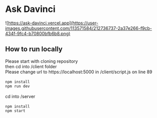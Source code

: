 # Ask Davinci

![https://ask-davinci.vercel.app](https://user-images.githubusercontent.com/113571584/212736737-2a37e266-f9cb-434f-9fc4-b70800bfb6b8.png)

## How to run locally

Please start with cloning repository <br>
then cd into /client folder <br>
Please change url to https://localhost:5000 in /client/script.js on line 89 <br>
<br>
`npm install` <br>
`npm run dev` <br>
<br> 
cd into /server <br> 
<br> 
`npm install` <br> 
`npm start` <br> 
<br> 



